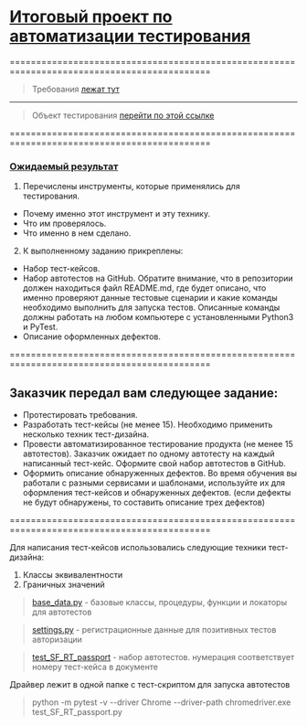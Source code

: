 # [Итоговый проект по автоматизации тестирования]()

============================================================================================

> Требования [лежат тут](https://docs.google.com/document/d/1_CvDrfeia5rYTJ0owSHSnuO0-nAphKw8/edit?usp=share_link&ouid=118178127297918959624&rtpof=true&sd=true)

_________________________________________________________________________________________________________________

> Объект тестирования [перейти по этой ссылке](https://b2c.passport.rt.ru)

============================================================================================

### [Ожидаемый результат]()

1. Перечислены инструменты, которые применялись для тестирования.
* Почему именно этот инструмент и эту технику.
* Что им проверялось.
* Что именно в нем сделано.
2. К выполненному заданию прикреплены:
* Набор тест-кейсов.
* Набор автотестов на GitHub. Обратите внимание, что в репозитории должен находиться файл README.md, где будет описано, что именно проверяют данные тестовые сценарии и какие команды необходимо выполнить для запуска тестов. Описанные команды должны работать на любом компьютере с установленными Python3 и PyTest.
* Описание оформленных дефектов.

============================================================================================

## Заказчик передал вам следующее задание:

* Протестировать требования.
* Разработать тест-кейсы (не менее 15). Необходимо применить несколько техник тест-дизайна.
* Провести автоматизированное тестирование продукта (не менее 15 автотестов). Заказчик ожидает по одному автотесту на каждый написанный тест-кейс. Оформите свой набор автотестов в GitHub.
* Оформить описание обнаруженных дефектов. Во время обучения вы работали с разными сервисами и шаблонами, используйте их для оформления тест-кейсов и обнаруженных дефектов. (если дефекты не будут обнаружены, то составить описание трех дефектов)

============================================================================================

Для написания тест-кейсов использовались следующие техники тест-дизайна: 
1) Классы эквивалентности
2) Граничных значений

> [base_data.py]() - базовые классы, процедуры, функции и локаторы для автотестов

> [settings.py]() - регистрационные данные для позитивных тестов авторизации

> [test_SF_RT_passport]() - набор автотестов. нумерация соответствует номеру тест-кейса в документе

Драйвер лежит в одной папке с тест-скриптом для запуска автотестов

> python -m pytest -v --driver Chrome --driver-path chromedriver.exe test_SF_RT_passport.py



